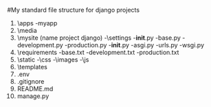 #My standard file structure for django projects
1. \apps
    -myapp
2. \media
3. \mysite (name project django)
    -\settings
        -__init__.py
        -base.py
        -development.py
        -production.py
    -__init__.py
    -asgi.py
    -urls.py
    -wsgi.py
4. \requirements
    -base.txt
    -development.txt
    -production.txt
5. \static
    -\css
    -\images
    -\js
6. \templates
7. .env
8. .gitignore
9. README.md
10. manage.py